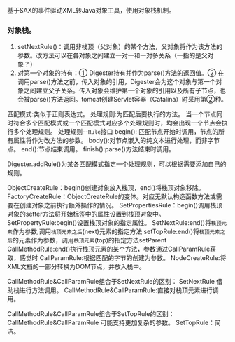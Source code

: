 基于SAX的事件驱动XML转Java对象工具，使用对象栈机制。

### 对象栈。
1. setNextRule()：调用非栈顶（父对象）的某个方法，父对象将作为该方法的参数。改方法可以在各对象之间建立一对一和一对多关系（一指的是父对象？）
2. 对第一个对象的持有：① Digester持有并作为parse()方法的返回值。② 在调用parse()方法之前，传入对象的引用，Digester会为这个对象与第一个对象之间建立父子关系。传入对象会维护第一个对象的引用以及所有子节点，也会被parse()方法返回。tomcat创建Servlet容器（Catalina）时采用第②种。

匹配模式:类似于正则表达式。
处理规则:为匹配后要执行的方法。
当一个节点同时符合多个匹配模式或一个匹配模式对应多个处理规则时，均会出现一个节点会执行多个处理规则。
处理规则--`Rule`接口
begin(): 匹配节点开始时调用，节点的所有属性将作为改方法的参数。
body():对节点嵌入的纯文本进行处理，而非字节点。
end():节点结束调用。
finish():parse()方法结束时调用。

Digester.addRule()为某各匹配模式指定一个处理规则，可以根据需要添加自己的规则。

ObjectCreateRule：begin()创建对象放入栈顶，end()将栈顶对象移除。
FactoryCreateRule：ObjectCreateRule的变体。对应无默认构造函数方法或需要在创建对象之前执行额外操作的情况。
SetPropertiesRule：begin()调用栈顶对象的setter方法将开始标签中的属性设置到栈顶对象中。
SetPropertyRule:begin()设置栈顶对象的指定属性。
SetNextRule:end()将`栈顶元素`作为参数,调用`栈顶元素之后`(next)元素的指定方法
setTopRule:end()将`栈顶元素之后`的元素作为参数，调用`栈顶元素`(top)的指定方法setParent
CallMethodRule:end()执行栈顶元素的某个方法，参数通过CallParamRule获取，感觉时
CallParamRule:根据匹配的字节的创建为参数。
NodeCreateRule:将XML文档的一部分转换为DOM节点，并放入栈中。

CallMethodRule&CallParamRule组合于SetNextRule的区别：
SetNextRule 借助栈进行方法调用。
CallMethodRule&CallParamRule:直接对栈顶元素进行调用。

CallMethodRule&CallParamRule组合于SetTopRule的区别：
CallMethodRule&CallParamRule 可能支持更加复杂的参数。
SetTopRule：简洁。







